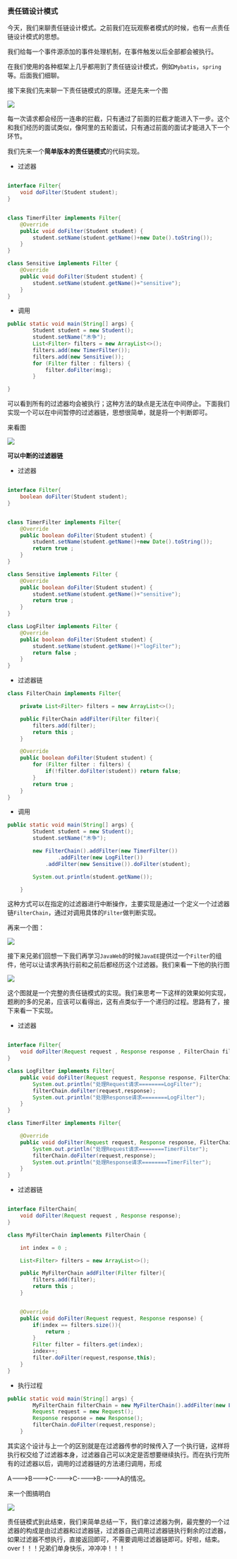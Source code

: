 ### 责任链设计模式

今天，我们来聊责任链设计模式。之前我们在玩观察者模式的时候，也有一点责任链设计模式的思想。

我们给每一个事件源添加的事件处理机制，在事件触发以后全部都会被执行。

在我们使用的各种框架上几乎都用到了责任链设计模式，例如`Mybatis`，`spring`等。后面我们细聊。

接下来我们先来聊一下责任链模式的原理。还是先来一个图

![](https://gitee.com/onlyzl/image/raw/master/img/20200908183508.png)

每一次请求都会经历一连串的拦截，只有通过了前面的拦截才能进入下一步。这个和我们经历的面试类似，像阿里的五轮面试，只有通过前面的面试才能进入下一个环节。

我们先来一个**简单版本的责任链模式**的代码实现。

- 过滤器

```java

interface Filter{
    void doFilter(Student student);
}


class TimerFilter implements Filter{
    @Override
    public void doFilter(Student student) {
        student.setName(student.getName()+new Date().toString());
    }
}

class Sensitive implements Filter {
    @Override
    public void doFilter(Student student) {
        student.setName(student.getName()+"sensitive");
    }
}
```

- 调用

```java
public static void main(String[] args) {
        Student student = new Student();
        student.setName("木争");
        List<Filter> filters = new ArrayList<>();
        filters.add(new TimerFilter());
        filters.add(new Sensitive());
        for (Filter filter : filters) {
            filter.doFilter(msg);
        }

}
```

可以看到所有的过滤器均会被执行；这种方法的缺点是无法在中间停止。下面我们实现一个可以在中间暂停的过滤器链，思想很简单，就是将一个判断即可。

来看图

![](https://gitee.com/onlyzl/image/raw/master/img/20200908191118.png)

**可以中断的过滤器链**

- 过滤器

```java

interface Filter{
    boolean doFilter(Student student);
}


class TimerFilter implements Filter{
    @Override
    public boolean doFilter(Student student) {
        student.setName(student.getName()+new Date().toString());
        return true ;
    }
}

class Sensitive implements Filter {
    @Override
    public boolean doFilter(Student student) {
        student.setName(student.getName()+"sensitive");
        return true ;
    }
}

class LogFilter implements Filter {
    @Override
    public boolean doFilter(Student student) {
        student.setName(student.getName()+"logFilter");
        return false ;
    }
}
```

- 过滤器链

```java
class FilterChain implements Filter{

    private List<Filter> filters = new ArrayList<>();

    public FilterChain addFilter(Filter filter){
        filters.add(filter);
        return this ;
    }

    @Override
    public boolean doFilter(Student student) {
        for (Filter filter : filters) {
            if(!filter.doFilter(student)) return false;
        }
        return true ;
    }
}
```

- 调用

```java
public static void main(String[] args) {
        Student student = new Student();
        student.setName("木争");

        new FilterChain().addFilter(new TimerFilter())
                .addFilter(new LogFilter())
            .addFilter(new Sensitive()).doFilter(student);

        System.out.println(student.getName());

    }
```

这种方式可以在指定的过滤器进行中断操作，主要实现是通过一个定义一个过滤器链`FilterChain`，通过对调用具体的`Filter`做判断实现。

再来一个图：

![](https://gitee.com/onlyzl/image/raw/master/img/20200908191822.png)

接下来兄弟们回想一下我们再学习`JavaWeb`的时候`JavaEE`提供过一个`Filter`的组件，他可以让请求再执行前和之前后都经历这个过滤器。我们来看一下他的执行图

![](https://gitee.com/onlyzl/image/raw/master/img/20200908192514.png)

这个图就是一个完整的责任链模式的实现。我们来思考一下这样的效果如何实现，题刷的多的兄弟，应该可以看得出，这有点类似于一个递归的过程。思路有了，接下来看一下实现。

- 过滤器

```java

interface Filter{
    void doFilter(Request request , Response response , FilterChain filterChain);
}

class LogFilter implements Filter{
    public void doFilter(Request request, Response response, FilterChain filterChain) {
        System.out.println("处理Request请求========LogFilter");
        filterChain.doFilter(request,response);
        System.out.println("处理Response请求========LogFilter");
    }
}

class TimerFilter implements Filter{

    @Override
    public void doFilter(Request request, Response response, FilterChain filterChain) {
        System.out.println("处理Request请求========TimerFilter");
        filterChain.doFilter(request,response);
        System.out.println("处理Response请求========TimerFilter");
    }
}

```

- 过滤器链

```java

interface FilterChain{
    void doFilter(Request request , Response response);
}

class MyFilterChain implements FilterChain {

    int index = 0 ;

    List<Filter> filters = new ArrayList<>();

    public MyFilterChain addFilter(Filter filter){
        filters.add(filter);
        return this ;
    }


    @Override
    public void doFilter(Request request, Response response) {
        if(index == filters.size()){
            return ;
        }
        Filter filter = filters.get(index);
        index++;
        filter.doFilter(request,response,this);
    }
}
```

- 执行过程

```java
public static void main(String[] args) {
        MyFilterChain filterChain = new MyFilterChain().addFilter(new LogFilter()).addFilter(new TimerFilter());
        Request request = new Request();
        Response response = new Response();
        filterChain.doFilter(request,response);
    }
```

其实这个设计与上一个的区别就是在过滤器传参的时候传入了一个执行链，这样将执行权交给了过滤器本身，过滤器自己可以决定是否想要继续执行。而在执行完所有的过滤器以后，调用的过滤器链的方法递归调用，形成

A--->B--->C---->C---->B---->A的情况。

来一个图搞明白

![](https://gitee.com/onlyzl/image/raw/master/img/20200910195054.png)

责任链模式到此结束，我们来简单总结一下，我们拿过滤器为例，最完整的一个过滤器的构成是由过滤器和过滤器链，过滤器自己调用过滤器链执行剩余的过滤器，如果过滤器不想执行，直接返回即可，不需要调用过滤器链即可。好啦，结束。over！！！兄弟们单身快乐，冲冲冲！！！

